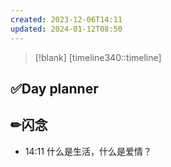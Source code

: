 ```yaml
---
created: 2023-12-06T14:11
updated: 2024-01-12T08:50
---
```

> [!blank] 
> [timeline340::timeline]
## ✅Day planner


## ✏闪念
- 14:11 什么是生活，什么是爱情？